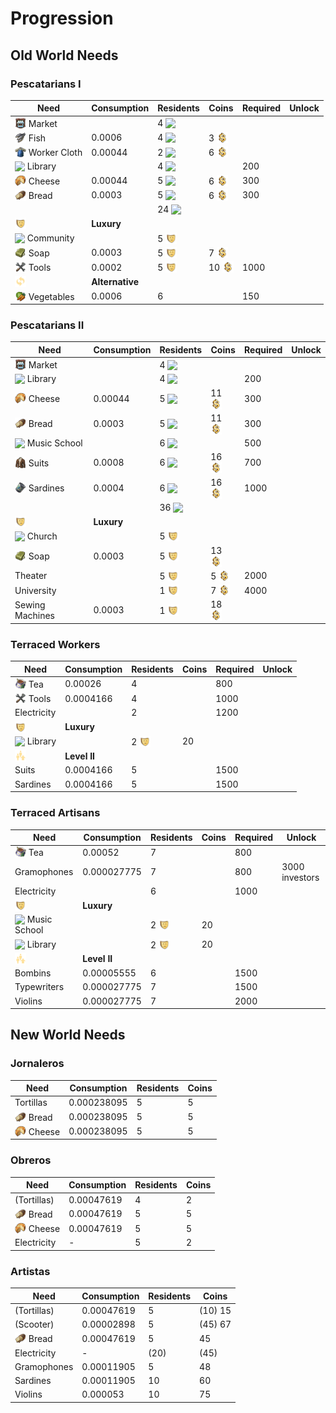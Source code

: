 # Progression

<style>
  img.icon {
    vertical-align: text-bottom;
    width: 18px;
  }
</style>

## Old World Needs

### Pescatarians I

Need | Consumption | Residents | Coins | Required | Unlock
--- | --- | --- | --- | --- | ---
<img src="./icons/icon_market.png" class="icon"/> Market | | 4 <img src="../mods/addon-pescatarians/data/ui/jakob/icon_pescatarian_workforce.png" class="icon" />
<img src="./icons/icon_fish.png" class="icon"/> Fish | 0.0006 | 4  <img src="../mods/addon-pescatarians/data/ui/jakob/icon_pescatarian_workforce.png" class="icon" /> | 3 <img src="./icons/icon_coins.png" class="icon"/>
<img src="./icons/icon_cloth.png" class="icon"/> Worker Cloth | 0.00044 | 2  <img src="../mods/addon-pescatarians/data/ui/jakob/icon_pescatarian_workforce.png" class="icon" /> | 6 <img src="./icons/icon_coins.png" class="icon"/>
<img src="../mods/addon-pescatarians/data/ui/jakob/icon_library.png" class="icon"/> Library | | 4  <img src="../mods/addon-pescatarians/data/ui/jakob/icon_pescatarian_workforce.png" class="icon" /> | | 200
<img src="./icons/icon_cheese.png" class="icon"/> Cheese | 0.00044 | 5 <img src="../mods/addon-pescatarians/data/ui/jakob/icon_pescatarian_workforce.png" class="icon" /> | 6 <img src="./icons/icon_coins.png" class="icon"/> | 300
<img src="./icons/icon_bread.png" class="icon"/> Bread | 0.0003 | 5 <img src="../mods/addon-pescatarians/data/ui/jakob/icon_pescatarian_workforce.png" class="icon" /> | 6 <img src="./icons/icon_coins.png" class="icon"/> | 300
| | | 24 <img src="../mods/addon-pescatarians/data/ui/jakob/icon_pescatarian_workforce.png" class="icon" />
<img src="./icons/icon_happiness_20.png" class="icon" /> | **Luxury** | | | |
<img src="../mods/addon-pescatarians/data/ui/jakob/icon_pescatarian_church.png" class="icon" /> Community | | 5 <img src="./icons/icon_happiness_20.png" class="icon" />
<img src="../sub/ow-olive-soap-jakob/data/ui/jakob/icon_olive_soap.png" class="icon" /> Soap | 0.0003 | 5 <img src="./icons/icon_happiness_20.png" class="icon" /> | 7 <img src="./icons/icon_coins.png" class="icon"/>
<img src="./icons/icon_tools_16.png" class="icon" /> Tools | 0.0002 | 5 <img src="./icons/icon_happiness_20.png" class="icon" /> | 10 <img src="./icons/icon_coins.png" class="icon"/> | 1000
<img src="./icons/icon_alternative_20.png" class="icon" /> | **Alternative** | | | |
<img src="./icons/icon_vegetables.png" class="icon" /> Vegetables | 0.0006 | 6 | | 150 |


### Pescatarians II

Need | Consumption | Residents | Coins | Required | Unlock
--- | --- | --- | --- | --- | ---
<img src="./icons/icon_market.png" class="icon"/> Market | | 4  <img src="../mods/addon-pescatarians/data/ui/jakob/icon_pescatarian_workforce.png" class="icon" />
<img src="../mods/addon-pescatarians/data/ui/jakob/icon_library.png" class="icon" /> Library | | 4  <img src="../mods/addon-pescatarians/data/ui/jakob/icon_pescatarian_workforce.png" class="icon" /> | | 200
<img src="./icons/icon_cheese.png" class="icon"/> Cheese | 0.00044 | 5 <img src="../mods/addon-pescatarians/data/ui/jakob/icon_pescatarian_workforce.png" class="icon" /> | 11 <img src="./icons/icon_coins.png" class="icon"/> | 300
<img src="./icons/icon_bread.png" class="icon"/> Bread | 0.0003 | 5 <img src="../mods/addon-pescatarians/data/ui/jakob/icon_pescatarian_workforce.png" class="icon" /> | 11 <img src="./icons/icon_coins.png" class="icon"/> | 300
<img src="../mods/addon-pescatarians/data/ui/jakob/icon_music_school.png" class="icon" /> Music School | | 6 <img src="../mods/addon-pescatarians/data/ui/jakob/icon_pescatarian_workforce.png" class="icon" /> | | 500
<img src="./icons/icon_suits.png" class="icon" /> Suits | 0.0008 | 6 <img src="../mods/addon-pescatarians/data/ui/jakob/icon_pescatarian_workforce.png" class="icon" /> | 16 <img src="./icons/icon_coins.png" class="icon"/> | 700
<img src="./icons/icon_fish_16.png" class="icon" /> Sardines | 0.0004 | 6 <img src="../mods/addon-pescatarians/data/ui/jakob/icon_pescatarian_workforce.png" class="icon" /> | 16 <img src="./icons/icon_coins.png" class="icon"/> | 1000
| | | 36 <img src="../mods/addon-pescatarians/data/ui/jakob/icon_pescatarian_workforce.png" class="icon" />
<img src="./icons/icon_happiness_20.png" class="icon" /> | **Luxury** | | | |
<img src="../mods/addon-pescatarians/data/ui/jakob/icon_pescatarian_church.png" class="icon" /> Church | | 5 <img src="./icons/icon_happiness_20.png" class="icon" />
<img src="../shared/production-olive-soap-jakob/data/ui/jakob/icon_olive_soap.png" class="icon" /> Soap | 0.0003 | 5 <img src="./icons/icon_happiness_20.png" class="icon" /> | 13 <img src="./icons/icon_coins.png" class="icon"/>
Theater | | 5 <img src="./icons/icon_happiness_20.png" class="icon" /> | 5 <img src="./icons/icon_coins.png" class="icon"/> | 2000
University | | 1 <img src="./icons/icon_happiness_20.png" class="icon" /> | 7 <img src="./icons/icon_coins.png" class="icon"/> | 4000
Sewing Machines | 0.0003 | 1 <img src="./icons/icon_happiness_20.png" class="icon" /> | 18 <img src="./icons/icon_coins.png" class="icon"/>

### Terraced Workers

Need | Consumption | Residents | Coins | Required | Unlock
--- | --- | --- | --- | --- | ---
<img src="./icons/icon_tea.png" class="icon" /> Tea | 0.00026 | 4 | | 800
<img src="./icons/icon_tools_16.png" class="icon" /> Tools | 0.0004166 | 4 | | 1000
Electricity | | 2 | | 1200 |
<img src="./icons/icon_happiness_20.png" class="icon" /> | **Luxury** | | | |
<img src="../mods/addon-pescatarians/data/ui/jakob/icon_library.png" class="icon" /> Library | | 2 <img src="./icons/icon_happiness_20.png" class="icon" /> | 20
<img src="./icons/icon_level2.png" class="icon" /> | **Level II** | | | |
Suits | 0.0004166 | 5 | | 1500
Sardines | 0.0004166 | 5 | | 1500

### Terraced Artisans

Need | Consumption | Residents | Coins | Required | Unlock
--- | --- | --- | --- | --- | ---
<img src="./icons/icon_tea.png" class="icon" /> Tea | 0.00052 | 7 | | 800
Gramophones | 0.000027775 | 7 | | 800 | 3000 investors
Electricity | | 6 | | 1000 |
<img src="./icons/icon_happiness_20.png" class="icon" /> | **Luxury** | | | |
<img src="../mods/addon-pescatarians/data/ui/jakob/icon_music_school.png" class="icon" /> Music School | | 2 <img src="./icons/icon_happiness_20.png" class="icon" /> | 20
<img src="../mods/addon-pescatarians/data/ui/jakob/icon_library.png" class="icon" /> Library | | 2 <img src="./icons/icon_happiness_20.png" class="icon" /> | 20
<img src="./icons/icon_level2.png" class="icon" /> | **Level II** | | | |
Bombins | 0.00005555 | 6 | | 1500
Typewriters | 0.000027775 | 7 | | 1500
Violins | 0.000027775 | 7 | | 2000

## New World Needs

### Jornaleros

Need | Consumption | Residents | Coins
--- | --- | --- | ---
Tortillas | 0.000238095 | 5 | 5
<img src="./icons/icon_bread.png" class="icon"/> Bread | 0.000238095 | 5 | 5
<img src="./icons/icon_cheese.png" class="icon"/> Cheese | 0.000238095 | 5 | 5

### Obreros

Need | Consumption | Residents | Coins
--- | --- | --- | ---
(Tortillas) | 0.00047619 | 4 | 2
<img src="./icons/icon_bread.png" class="icon"/> Bread | 0.00047619 | 5 | 5
<img src="./icons/icon_cheese.png" class="icon"/> Cheese | 0.00047619 | 5 | 5
Electricity | - | 5 | 2

### Artistas

Need | Consumption | Residents | Coins
--- | --- | --- | ---
(Tortillas) | 0.00047619 | 5 | (10) 15
(Scooter) | 0.00002898 | 5 | (45) 67
<img src="./icons/icon_bread.png" class="icon"/> Bread | 0.00047619 | 5 | 45
Electricity | - | (20) | (45)
Gramophones | 0.00011905  | 5 | 48
Sardines | 0.00011905 | 10 | 60
Violins | 0.000053 | 10 | 75
